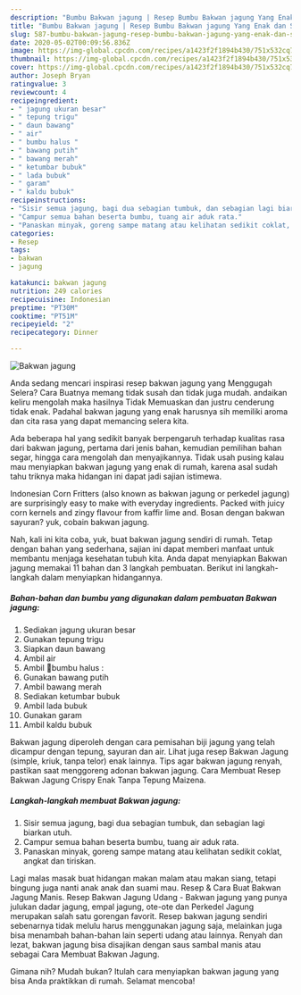 ```yaml
---
description: "Bumbu Bakwan jagung | Resep Bumbu Bakwan jagung Yang Enak dan Simpel"
title: "Bumbu Bakwan jagung | Resep Bumbu Bakwan jagung Yang Enak dan Simpel"
slug: 587-bumbu-bakwan-jagung-resep-bumbu-bakwan-jagung-yang-enak-dan-simpel
date: 2020-05-02T00:09:56.836Z
image: https://img-global.cpcdn.com/recipes/a1423f2f1894b430/751x532cq70/bakwan-jagung-foto-resep-utama.jpg
thumbnail: https://img-global.cpcdn.com/recipes/a1423f2f1894b430/751x532cq70/bakwan-jagung-foto-resep-utama.jpg
cover: https://img-global.cpcdn.com/recipes/a1423f2f1894b430/751x532cq70/bakwan-jagung-foto-resep-utama.jpg
author: Joseph Bryan
ratingvalue: 3
reviewcount: 4
recipeingredient:
- " jagung ukuran besar"
- " tepung trigu"
- " daun bawang"
- " air"
- " bumbu halus "
- " bawang putih"
- " bawang merah"
- " ketumbar bubuk"
- " lada bubuk"
- " garam"
- " kaldu bubuk"
recipeinstructions:
- "Sisir semua jagung, bagi dua sebagian tumbuk, dan sebagian lagi biarkan utuh."
- "Campur semua bahan beserta bumbu, tuang air aduk rata."
- "Panaskan minyak, goreng sampe matang atau kelihatan sedikit coklat, angkat dan tiriskan."
categories:
- Resep
tags:
- bakwan
- jagung

katakunci: bakwan jagung 
nutrition: 249 calories
recipecuisine: Indonesian
preptime: "PT30M"
cooktime: "PT51M"
recipeyield: "2"
recipecategory: Dinner

---
```



![Bakwan jagung](https://img-global.cpcdn.com/recipes/a1423f2f1894b430/751x532cq70/bakwan-jagung-foto-resep-utama.jpg)

Anda sedang mencari inspirasi resep bakwan jagung yang Menggugah Selera? Cara Buatnya memang tidak susah dan tidak juga mudah. andaikan keliru mengolah maka hasilnya Tidak Memuaskan dan justru cenderung tidak enak. Padahal bakwan jagung yang enak harusnya sih memiliki aroma dan cita rasa yang dapat memancing selera kita.

Ada beberapa hal yang sedikit banyak berpengaruh terhadap kualitas rasa dari bakwan jagung, pertama dari jenis bahan, kemudian pemilihan bahan segar, hingga cara mengolah dan menyajikannya. Tidak usah pusing kalau mau menyiapkan bakwan jagung yang enak di rumah, karena asal sudah tahu triknya maka hidangan ini dapat jadi sajian istimewa.

Indonesian Corn Fritters (also known as bakwan jagung or perkedel jagung) are surprisingly easy to make with everyday ingredients. Packed with juicy corn kernels and zingy flavour from kaffir lime and. Bosan dengan bakwan sayuran? yuk, cobain bakwan jagung.


Nah, kali ini kita coba, yuk, buat bakwan jagung sendiri di rumah. Tetap dengan bahan yang sederhana, sajian ini dapat memberi manfaat untuk membantu menjaga kesehatan tubuh kita. Anda dapat menyiapkan Bakwan jagung memakai 11 bahan dan 3 langkah pembuatan. Berikut ini langkah-langkah dalam menyiapkan hidangannya.

<!--inarticleads1-->

##### Bahan-bahan dan bumbu yang digunakan dalam pembuatan Bakwan jagung:

1. Sediakan  jagung ukuran besar
1. Gunakan  tepung trigu
1. Siapkan  daun bawang
1. Ambil  air
1. Ambil  📍bumbu halus :
1. Gunakan  bawang putih
1. Ambil  bawang merah
1. Sediakan  ketumbar bubuk
1. Ambil  lada bubuk
1. Gunakan  garam
1. Ambil  kaldu bubuk


Bakwan jagung diperoleh dengan cara pemisahan biji jagung yang telah dicampur dengan tepung, sayuran dan air. Lihat juga resep Bakwan Jagung (simple, kriuk, tanpa telor) enak lainnya. Tips agar bakwan jagung renyah, pastikan saat menggoreng adonan bakwan jagung. Cara Membuat Resep Bakwan Jagung Crispy Enak Tanpa Tepung Maizena. 

<!--inarticleads2-->

##### Langkah-langkah membuat Bakwan jagung:

1. Sisir semua jagung, bagi dua sebagian tumbuk, dan sebagian lagi biarkan utuh.
1. Campur semua bahan beserta bumbu, tuang air aduk rata.
1. Panaskan minyak, goreng sampe matang atau kelihatan sedikit coklat, angkat dan tiriskan.


Lagi malas masak buat hidangan makan malam atau makan siang, tetapi bingung juga nanti anak anak dan suami mau. Resep &amp; Cara Buat Bakwan Jagung Manis. Resep Bakwan Jagung Udang - Bakwan jagung yang punya julukan dadar jagung, empal jagung, ote-ote dan Perkedel Jagung merupakan salah satu gorengan favorit. Resep bakwan jagung sendiri sebenarnya tidak melulu harus menggunakan jagung saja, melainkan juga bisa menambah bahan-bahan lain seperti udang atau lainnya. Renyah dan lezat, bakwan jagung bisa disajikan dengan saus sambal manis atau sebagai Cara Membuat Bakwan Jagung. 

Gimana nih? Mudah bukan? Itulah cara menyiapkan bakwan jagung yang bisa Anda praktikkan di rumah. Selamat mencoba!

